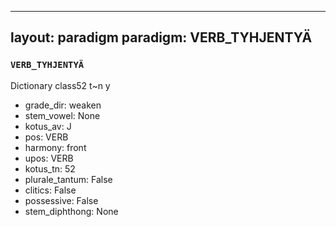 
---
layout: paradigm
paradigm: VERB_TYHJENTYÄ
---
### ` VERB_TYHJENTYÄ `

Dictionary class52 t~n y
* grade_dir: weaken
* stem_vowel: None
* kotus_av: J
* pos: VERB
* harmony: front
* upos: VERB
* kotus_tn: 52
* plurale_tantum: False
* clitics: False
* possessive: False
* stem_diphthong: None
